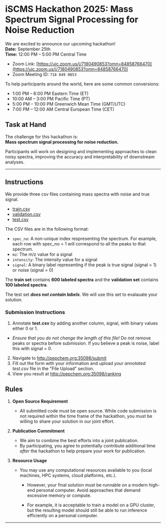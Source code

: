 # iSCMS Hackathon 2025: Mass Spectrum Signal Processing for Noise Reduction

We are excited to announce our upcoming hackathon!  
**Date:** September 25th  
**Time:** 12:00 PM – 5:00 PM Central Time  

- Zoom Link: [https://uic.zoom.us/j/7180490853?omn=84858766470](https://uic.zoom.us/j/7180490853?omn=84858766470)
- Zoom Meeting ID: `718 049 0853`

To help participants around the world, here are some common conversions:
- 1:00 PM – 6:00 PM Eastern Time (ET)  
- 10:00 AM – 3:00 PM Pacific Time (PT)  
- 5:00 PM – 10:00 PM Greenwich Mean Time (GMT/UTC)  
- 7:00 PM – 12:00 AM Central European Time (CET)  

## Task at Hand
The challenge for this hackathon is:  
**Mass spectrum signal processing for noise reduction.**  

Participants will work on designing and implementing approaches to clean noisy spectra, improving the accuracy and interpretability of downstream analyses.

---

## Instructions

We provide three csv files containing mass spectra with noise and true signal. 
- [train.csv](https://raw.githubusercontent.com/chrisagrams/iSCMS-Hackathon-2025/refs/heads/main/data/train.csv)
- [validation.csv](https://raw.githubusercontent.com/chrisagrams/iSCMS-Hackathon-2025/refs/heads/main/data/validation.csv)
- [test.csv](https://raw.githubusercontent.com/chrisagrams/iSCMS-Hackathon-2025/refs/heads/main/data/test.csv)

The CSV files are in the following format:
- `spec_no`: A non-unique index respresenting the spectrum. For example, each row with spec_no = 1 will correspond to all the peaks to that spectrum.
- `mz`: The m/z value for a signal
- `intensity`: The intensity value for a signal
- `signal`: A binary label representing if the peak is true signal (signal = 1) or noise (signal = 0)

The **train set** contains **600 labeled spectra** and the **validation set** contains **100 labeled spectra**.

The test set ***does not contain labels***. We will use this set to evalauate your solution.

### Submission Instructions
1. Annotate **test.csv** by adding another column, signal, with binary values either 0 or 1. 
- *Ensure that you do not change the length of this file!* Do not remove peaks or spectra before submission. If you believe a peak is noise, label this with signal = 0.
2. Navigate to http://pepchem.org:35098/submit
3. Fill out the form with your information and upload *your annotated test.csv* file in the "File Upload" section.
4. View you result at http://pepchem.org:35098/ranking

## Rules
1. **Open Source Requirement**  
   - All submitted code must be open source. While code submission is not required within the time frame of the hackathon, you must be willing to share your solution in our joint effort.

2. **Publication Commitment**  
   - We aim to combine the best efforts into a joint publication.  
   - By participating, you agree to potentially contribute additional time *after* the hackathon to help prepare your work for publication.  

3. **Resource Usage**  
   - You may use any computational resources available to you (local machines, HPC systems, cloud platforms, etc.).

      - However, your final solution must be runnable on a modern high-end personal computer. Avoid approaches that demand excessive memory or compute.

      - For example, it is acceptable to train a model on a GPU cluster, but the resulting model should still be able to run inference efficiently on a personal computer.

---
